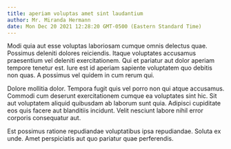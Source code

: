 ```yaml
---
title: aperiam voluptas amet sint laudantium
author: Mr. Miranda Hermann
date: Mon Dec 20 2021 12:28:20 GMT-0500 (Eastern Standard Time)
---
```

Modi quia aut esse voluptas laboriosam cumque omnis delectus quae. Possimus deleniti dolores reiciendis. Itaque voluptates accusamus praesentium vel deleniti exercitationem. Qui et pariatur aut dolor aperiam tempore tenetur est. Iure est id aperiam sapiente voluptatem quo debitis non quas. A possimus vel quidem in cum rerum qui.

 Dolore mollitia dolor. Tempora fugit quis vel porro non qui atque accusamus. Commodi cum deserunt exercitationem cumque ea voluptates sint hic. Sit aut voluptatem aliquid quibusdam ab laborum sunt quia. Adipisci cupiditate eos quis facere aut blanditiis incidunt. Velit nesciunt labore nihil error corporis consequatur aut.

 Est possimus ratione repudiandae voluptatibus ipsa repudiandae. Soluta ex unde. Amet perspiciatis aut quo pariatur quae perferendis.